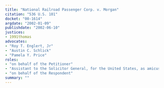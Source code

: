 ```yaml
---
title: "National Railroad Passenger Corp. v. Morgan"
citation: "536 U.S. 101"
docket: "00-1614"
argdate: "2002-01-09"
publishdate: "2002-06-10"
justices:
- 1991thomas
advocates:
- "Roy T. Englert, Jr"
- "Austin C. Schlick"
- "Pamela Y. Price"
roles:
- "on behalf of the Petitioner"
- "Assistant to the Solicitor General, for the United States, as amicus curiae, supporting the Petitioner"
- "on behalf of the Respondent"
summary: ""
---
```


